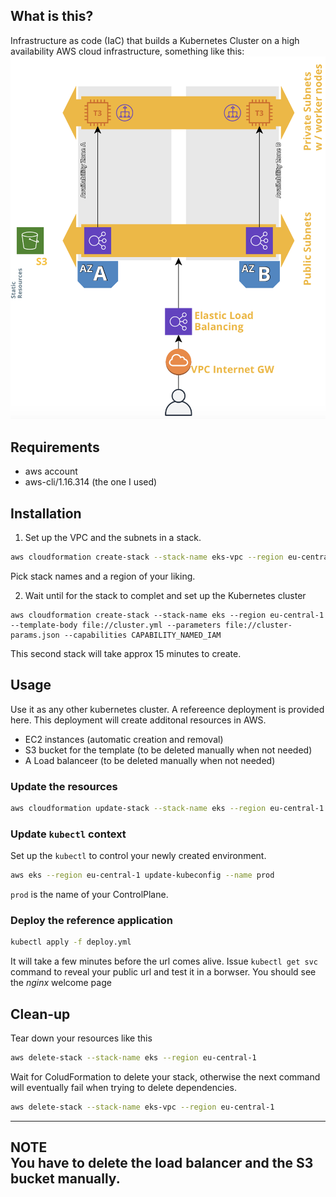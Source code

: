 ## What is this?
Infrastructure as code (IaC) that builds a Kubernetes Cluster on a high availability
AWS cloud infrastructure, something like this:
![network](./img/network.png)

## Requirements
- aws account
- aws-cli/1.16.314 (the one I used)

## Installation
1. Set up the VPC and the subnets in a stack.
```bash 
aws cloudformation create-stack --stack-name eks-vpc --region eu-central-1 --template-body file://network.yml --parameters file://network-params.json
```
Pick stack names and a region of your liking.

2. Wait until for the stack to complet and set up the 
Kubernetes cluster
```
aws cloudformation create-stack --stack-name eks --region eu-central-1 --template-body file://cluster.yml --parameters file://cluster-params.json --capabilities CAPABILITY_NAMED_IAM
```
This second stack will take approx 15 minutes to create.  
## Usage
Use it as any other kubernetes cluster. A refereence deployment is provided here.
This deployment will create additonal resources in AWS.
- EC2 instances (automatic creation and removal)
- S3 bucket for the template (to be deleted manually when not needed)
- A Load balanceer (to be deleted manually when not needed)

### Update the resources
```bash
aws cloudformation update-stack --stack-name eks --region eu-central-1 --template-body file://cluster.yml --parameters file://cluster-params.json --capabilities CAPABILITY_NAMED_IAM
```
### Update `kubectl` context
Set up the `kubectl` to control your newly created environment. 
```bash
aws eks --region eu-central-1 update-kubeconfig --name prod
```
`prod` is the name of your ControlPlane.  
### Deploy the reference application
```bash
kubectl apply -f deploy.yml
```
It will take a few minutes before the url comes alive.
Issue `kubectl get svc` command to reveal your public url and test it in a borwser. You should see the _nginx_ welcome page


## Clean-up
Tear down your resources like this
```bash
aws delete-stack --stack-name eks --region eu-central-1
```
Wait for ColudFormation to delete your stack, otherwise the next command will eventually fail when trying to delete dependencies.
```bash
aws delete-stack --stack-name eks-vpc --region eu-central-1
```
---
**NOTE**  
You have to delete the load balancer and the S3 bucket manually.  
---


